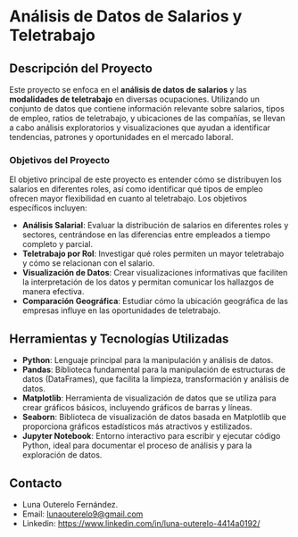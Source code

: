 # Análisis de Datos de Salarios y Teletrabajo

## Descripción del Proyecto

Este proyecto se enfoca en el **análisis de datos de salarios** y las **modalidades de teletrabajo** en diversas ocupaciones. 
Utilizando un conjunto de datos que contiene información relevante sobre salarios, tipos de empleo, ratios de teletrabajo, y ubicaciones de las compañías, 
se llevan a cabo análisis exploratorios y visualizaciones que ayudan a identificar tendencias, patrones y oportunidades en el mercado laboral.

### Objetivos del Proyecto

El objetivo principal de este proyecto es entender cómo se distribuyen los salarios en diferentes roles, así como identificar qué tipos de empleo ofrecen mayor flexibilidad en cuanto al teletrabajo. 
Los objetivos específicos incluyen:

- **Análisis Salarial**: Evaluar la distribución de salarios en diferentes roles y sectores, centrándose en las diferencias entre empleados a tiempo completo y parcial.
- **Teletrabajo por Rol**: Investigar qué roles permiten un mayor teletrabajo y cómo se relacionan con el salario.
- **Visualización de Datos**: Crear visualizaciones informativas que faciliten la interpretación de los datos y permitan comunicar los hallazgos de manera efectiva.
- **Comparación Geográfica**: Estudiar cómo la ubicación geográfica de las empresas influye en las oportunidades de teletrabajo.

## Herramientas y Tecnologías Utilizadas

- **Python**: Lenguaje principal para la manipulación y análisis de datos.
- **Pandas**: Biblioteca fundamental para la manipulación de estructuras de datos (DataFrames), que facilita la limpieza, transformación y análisis de datos.
- **Matplotlib**: Herramienta de visualización de datos que se utiliza para crear gráficos básicos, incluyendo gráficos de barras y líneas.
- **Seaborn**: Biblioteca de visualización de datos basada en Matplotlib que proporciona gráficos estadísticos más atractivos y estilizados.
- **Jupyter Notebook**: Entorno interactivo para escribir y ejecutar código Python, ideal para documentar el proceso de análisis y para la exploración de datos.

## Contacto
- Luna Outerelo Fernández.
- Email: lunaouterelo9@gmail.com
- Linkedin: https://www.linkedin.com/in/luna-outerelo-4414a0192/
